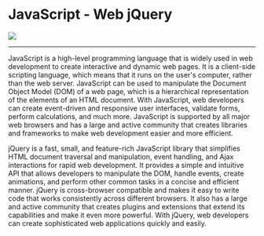 <h1>JavaScript - Web jQuery</h1>
<img src="https://velog.velcdn.com/images/layssingcar/post/6514c503-2d9a-489a-b6fa-415725ce35fc/image.png">
<hr>
<p>JavaScript is a high-level programming language that is widely used in web development to create interactive and dynamic web pages. It is a client-side scripting language, which means that it runs on the user's computer, rather than the web server. JavaScript can be used to manipulate the Document Object Model (DOM) of a web page, which is a hierarchical representation of the elements of an HTML document. With JavaScript, web developers can create event-driven and responsive user interfaces, validate forms, perform calculations, and much more. JavaScript is supported by all major web browsers and has a large and active community that creates libraries and frameworks to make web development easier and more efficient.</p>
<p>jQuery is a fast, small, and feature-rich JavaScript library that simplifies HTML document traversal and manipulation, event handling, and Ajax interactions for rapid web development. It provides a simple and intuitive API that allows developers to manipulate the DOM, handle events, create animations, and perform other common tasks in a concise and efficient manner. jQuery is cross-browser compatible and makes it easy to write code that works consistently across different browsers. It also has a large and active community that creates plugins and extensions that extend its capabilities and make it even more powerful. With jQuery, web developers can create sophisticated web applications quickly and easily.</p>
